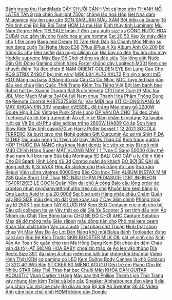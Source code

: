 [Bánh trung thu HandMade](https://cuahang4.github.io/p0/110/469/banh-trung-thu-handmade-mua-hang-online/) [CÂY CHUỐI CẢNH](https://cuahang10.github.io/p0/2/169/cay-chuoi-canh-mua-hang-online/) [Vợt cá inox tròn](https://cuahang7.github.io/p0/20/160/vot-ca-inox-tron-mua-hang-online/) [ THANH NỐI LATEX TĂNG](https://cuahang5.github.io/p0/157/698/thanh-noi-latex-tang-size-mua-hang-online/) [ rửa chén Sunlight 750gr](https://cuahang5.github.io/p0/166/121/nuoc-rua-chen-sunlight-750gr-tui-mua-hang-online/) [ chống lão hoá Hộp](https://cuahang12.github.io/p0/103/466/vitamin-e-do-e-tex-400-ho-tro-lam-dep-da-trang-sang-da-chong-lao-hoa-hop-30-vien-mua-hang-online/) [ Gel Nha đam Milaganics](https://cuahang7.github.io/p0/17/68/gel-nha-dam-milaganics-300ml-mua-hang-online/) [ Váy len cao cấp](https://cuahang12.github.io/p0/100/266/vay-len-cao-cap-quang-chau-mua-hang-online/) [ SƠN SAMURAI MÀU XÁM](https://cuahang7.github.io/p0/11/239/son-samurai-mau-xam-xi-mang-104-mua-hang-online/) [ Bột diếp cá Quảng](https://cuahang5.github.io/p0/180/911/bot-diep-ca-quang-thanh-mua-hang-online/) [Tổ Yến tinh chế](https://cuahang12.github.io/p0/113/215/to-yen-tinh-che-mua-hang-online/) [ Bộ Bài Bói Tarot](https://cuahang4.github.io/p0/105/239/bo-bai-boi-tarot-romance-angels-oracle-cards-cao-cap-mua-hang-online/) [ HCM Lá mè Hàn](https://cuahang5.github.io/p0/152/528/chi-ship-hcm-la-me-han-quoc-an-thit-nuong-bbq-25g-mua-hang-online/) [ Bình thủy tinh Luminarc](https://cuahang12.github.io/p0/114/313/binh-thuy-tinh-luminarc-octime-xanh-11l-mua-hang-online/) [ Mùi Nam Degree Men](https://cuahang10.github.io/p0/15/443/lan-khu-mui-nam-degree-men-cool-rush-76g-mua-hang-online/) [ 11ELSALE hoàn 7 đơn](https://cuahang4.github.io/p0/118/971/ma-11elsale-hoan-7-don-300k-keycap-xda-thick-pbt-avocado-milk-137-phim-gearbros-mua-hang-online/) [ zara auth size xs](https://cuahang7.github.io/p0/6/501/quan-vay-zara-auth-size-xs-new-tag-mua-hang-online/) [ CÔNG NƯỚC HOA DUBAI](https://cuahang12.github.io/p0/113/465/mau-con-cong-nuoc-hoa-dubai-chinh-hang-luu-huong-thom-lau-mua-hang-online/) [ cục gôm tẩy cho](https://cuahang4.github.io/p0/104/230/50-cuc-gom-tay-cho-be-mua-hang-online/) [ Nước hoa allure homme](https://cuahang7.github.io/p0/45/751/nuoc-hoa-allure-homme-sport-ma-mp36-mua-hang-online/) [ Set 20 50 Kẹp](https://cuahang12.github.io/p0/113/605/set-20-50-kep-nhua-phoi-quan-ao-mua-hang-online/) [ Xe máy điện cho](https://cuahang4.github.io/p0/101/356/xe-may-dien-cho-be-mua-hang-online/) [1 file còng](https://cuahang7.github.io/p0/37/149/1-file-cong-mua-hang-online/) [Baga mũi Dream](https://cuahang10.github.io/p0/27/842/baga-mui-dream-mua-hang-online/) [ 10 Tấm Hình Dán](https://cuahang4.github.io/p0/102/133/set-10-tam-hinh-dan-3d-cho-be-mua-hang-online/) [ Sả Chanh Mộc Nhiên](https://cuahang5.github.io/p0/150/259/ma-11lssale-giam-100-don-50k-tinh-dau-sa-chanh-moc-nhien-tinh-dau-duoi-muoi-mua-hang-online/) [ su non dạng cuộn](https://cuahang5.github.io/p0/152/753/mut-xop-eva-cao-su-non-dang-cuon-kho-1m2-mua-hang-online/) [Tai Nghe Hoco E36](https://cuahang7.github.io/p0/26/636/tai-nghe-hoco-e36-mua-hang-online/) [ 7Plus 8Plus X Xs](https://cuahang5.github.io/p0/188/953/kinh-cuong-luc-loai-1-10d-bao-ve-toan-man-hinh-cho-66s6plus6splus787plus8plusxxsxsmax-mua-hang-online/) [ Album Ảnh Có 200](https://cuahang5.github.io/p0/160/927/album-anh-co-200-ngan-mau-trong-suot-3-inch-mua-hang-online/) [ Bộ trống 5c cho](https://cuahang7.github.io/p0/39/244/bo-trong-5c-cho-be-mua-hang-online/) [Đèn selfie](https://cuahang7.github.io/p0/6/597/den-selfie-mua-hang-online/) [ dán ngực silicon cài](https://cuahang5.github.io/p0/155/757/ma-11fashionsale1-giam-10k-don-50k-ao-dan-nguc-silicon-cai-truoc-dem-mong-mieng-dan-nguc-silicon-hinh-xoai-mua-hang-online/) [Đĩa bay có đèn](https://cuahang10.github.io/p0/10/728/dia-bay-co-den-mua-hang-online/) [ thu âm cho máy](https://cuahang7.github.io/p0/6/705/microphone-thu-am-cho-may-tinh-salar-m9-mua-hang-online/) [Hoddie supreme](https://cuahang4.github.io/p0/107/702/hoddie-supreme-mua-hang-online/) [ Máy Bay Đồ Chơi](https://cuahang5.github.io/p0/168/399/may-bay-do-choi-cho-be-mua-hang-online/) [ chống va đập siêu](https://cuahang12.github.io/p0/115/320/ma-balopq-giam-80k-balo-laptop-full-option-cao-cap-chong-nuoc-chong-trom-chong-va-dap-sieu-ben-balo40-mua-hang-online/) [Tẩy lồng giặt](https://cuahang4.github.io/p0/110/642/tay-long-giat-mua-hang-online/) [ Nước Gắn Ghi Đông](https://cuahang5.github.io/p0/192/419/tui-dung-do-chong-tham-nuoc-gan-ghi-dong-xe-dap-mua-hang-online/) [ Gaming chính hãng Forter](https://cuahang7.github.io/p0/35/155/chuot-gaming-chinh-hang-forter-i750-mua-hang-online/) [ không dây Logitech M331](https://cuahang5.github.io/p0/151/589/chuot-khong-day-logitech-m331-hang-chinh-hang-mua-hang-online/) [ Kem che khuyết điểm](https://cuahang4.github.io/p0/104/508/kem-che-khuyet-diem-xixi-mua-hang-online/) [ Túi đeo chéo B](https://cuahang5.github.io/p0/169/924/tui-deo-cheo-b-g-mua-hang-online/) [ NAM ORIENT GOLDEN EYE](https://cuahang4.github.io/p0/127/521/dong-ho-nam-orient-golden-eye-fag03001d0-chinh-hang-mua-hang-online/) [ Bơi Lưng Cao Cho](https://cuahang10.github.io/p0/2/224/quan-boi-lung-cao-cho-nu-mua-hang-online/) [ ROG STRIX Z490 F](https://cuahang4.github.io/p0/101/495/mainboard-asus-rog-strix-z490-f-gaming-mua-hang-online/) [ bụi mịn và vi](https://cuahang10.github.io/p0/22/856/khau-trang-poc-2-van-tho-tang-kem-luoi-loc-ngan-ngua-99-bui-min-va-vi-khuan-mua-hang-online/) [ M96 L84 XL76 XXL72](https://cuahang4.github.io/p0/138/261/ta-bim-youli-xanh-danquan-du-size-s112-m96-l84xl76-xxl72-xxxl68-mua-hang-online/) [ Pin xịn xiaomi mi5](https://cuahang5.github.io/p0/191/731/pin-xin-xiaomi-mi5bm22-mua-hang-online/) [ HOT Màng loa bass](https://cuahang4.github.io/p0/106/37/hot-mang-loa-bass-25-mua-hang-online/) [ 3 Băng đô rửa](https://cuahang5.github.io/p0/184/999/123-bang-do-rua-mat-mua-hang-online/) [ Câu Cá Có Nhạc](https://cuahang4.github.io/p0/100/556/do-choi-cau-ca-co-nhac-2-trong-1-cho-be-co-the-do-them-nuoc-mua-hang-online/) [ SOC Tuýp led bán](https://cuahang5.github.io/p0/169/10/soc-tuyp-led-ban-nguyet-30cm-mua-hang-online/) [ dán dấu keo chưa](https://cuahang4.github.io/p0/101/860/be-kinh-viet-nhat-60x40x40-dan-dau-keo-chua-bao-gom-setup-mua-hang-online/) [ Hàn Quốc Thời Trang](https://cuahang4.github.io/p0/110/498/nhan-ho-tomoyuki-hinh-hoa-tra-kich-thuoc-co-the-dieu-chinh-phong-cach-han-quoc-thoi-trang-cho-nu-mua-hang-online/) [ Kiểm Tra Tiếng Việt](https://cuahang4.github.io/p0/116/558/sach-de-kiem-tra-tieng-viet-lop-2-canh-dieu-hoc-ki-1-1-cuon-mua-hang-online/) [ Bột làm bánh bao](https://cuahang7.github.io/p0/4/473/bot-lam-banh-bao-mikko-1kg-mua-hang-online/) [ Robot hút bụi Xiaomi](https://cuahang10.github.io/p0/3/437/phu-kien-thay-the-robot-hut-bui-xiaomi-mijia-vacuum-mop-pro-hang-chinh-hang-mua-hang-online/) [ Dragon Ball Broly Vegeta](https://cuahang7.github.io/p0/23/784/do-choi-lego-mini-hinh-dragon-ball-broly-vegeta-sanh-dieu-mua-hang-online/) [ CPU Intel Core I9](https://cuahang12.github.io/p0/102/917/cpu-intel-core-i9-9900k-mua-hang-online/) [ Móc loa JBL Móc](https://cuahang7.github.io/p0/27/781/moc-loa-jbl-moc-treo-nhom-mua-hang-online/) [Mạch Makita 3s40A full](https://cuahang10.github.io/p0/13/210/mach-makita-3s40a-full-mua-hang-online/) [Nem chua Thanh Hoá](https://cuahang5.github.io/p0/194/477/nem-chua-thanh-hoa-mua-hang-online/) [ Phẩm Thông Dụng Xe](https://cuahang5.github.io/p0/173/415/kem-danh-bong-be-mat-cac-san-pham-thong-dung-xe-kim-loai-go-mua-hang-online/) [ Remote Control AKB75375608 for](https://cuahang5.github.io/p0/159/904/replaced-remote-control-akb75375608-for-lg-tv-mua-hang-online/) [Váy MIDI hoa](https://cuahang5.github.io/p0/193/663/vay-midi-hoa-mua-hang-online/) [ XỊT CHỐNG NẮNG M](https://cuahang7.github.io/p0/6/214/xit-chong-nang-maycreate-mua-hang-online/) [MÁY KHOAN PIN 36V](https://cuahang10.github.io/p0/15/630/may-khoan-pin-36v-mua-hang-online/) [ sneaker xVESSEL đế trắng](https://cuahang4.github.io/p0/109/30/2-maugiay-sneaker-xvessel-de-trang-style-rach-cao-35-4cm-11-mua-hang-online/) [ Máy phay gỗ 2200W](https://cuahang5.github.io/p0/157/777/may-phay-go-2200w-ingco-rt22008-mua-hang-online/) [ Goute Hộp 8 Cái](https://cuahang5.github.io/p0/183/470/banh-goute-hop-8-cai-288g-1031532-mua-hang-online/) [ Vintage Punk Style Long](https://cuahang5.github.io/p0/185/826/kifil-vintage-punk-style-long-earrings-for-women-mua-hang-online/) [ ỐP VÂN DA CHO](https://cuahang10.github.io/p0/16/903/op-van-da-cho-iphone-mua-hang-online/) [Túi đeo chéo Technical](https://cuahang7.github.io/p0/20/335/tui-deo-cheo-technical-mua-hang-online/) [áo lót lông trangdinh](https://cuahang7.github.io/p0/32/907/ao-lot-long-trangdinh-mua-hang-online/) [ Áo cổ lọ kẻ](https://cuahang12.github.io/p0/108/565/ao-co-lo-ke-ngang-mua-hang-online/) [Đầm chấm bi vintage](https://cuahang7.github.io/p0/4/899/dam-cham-bi-vintage-mua-hang-online/) [Xả lavabo ruột gà](https://cuahang4.github.io/p0/134/110/xa-lavabo-ruot-ga-mua-hang-online/) [ Vịt Bó xôi Phú](https://cuahang4.github.io/p0/102/333/hat-giong-cai-chan-vit-bo-xoi-phu-nong-goi-20g-mua-hang-online/) [giày adidas trắng](https://cuahang4.github.io/p0/145/970/giay-adidas-trang-mua-hang-online/) [ 2800W HA889 Có áp](https://cuahang5.github.io/p0/151/472/bh-24-thang-may-rua-xe-mini-i-may-rua-xe-cao-ap-yamaha-2800w-ha889-co-ap-chong-giat-chong-chay-mua-hang-online/) [Son Nars Slow Ride](https://cuahang4.github.io/p0/113/734/son-nars-slow-ride-mua-hang-online/) [ Máy tính casio570 vn](https://cuahang4.github.io/p0/108/661/may-tinh-casio570-vn-plus-mua-hang-online/) [ Harry Potter boxset 1](https://cuahang7.github.io/p0/24/832/harry-potter-boxset-1-7-mua-hang-online/) [ 12 2021 SOCOLA FERRERO](https://cuahang5.github.io/p0/162/146/date-122021-socola-ferrero-collection-12-vien-mua-hang-online/) [ Xe buýt tayo nhà](https://cuahang7.github.io/p0/9/886/xe-buyt-tayo-nha-xe-xanh-1-chiec-mua-hang-online/) [ Nghệ golden Gift Curcumin](https://cuahang10.github.io/p0/22/247/nghe-golden-gift-curcumin-gold-mua-hang-online/) [ Áo sơ mi Shirt](https://cuahang10.github.io/p0/3/671/ao-so-mi-shirt-cdg-unisex-mua-hang-online/) [ P DA N THIÊ](https://cuahang7.github.io/p0/7/432/mong-up-dan-thiet-ke-mua-hang-online/) [Dai quấn nóng](https://cuahang5.github.io/p0/179/99/dai-quan-nong-mua-hang-online/) [ trí 1 bịch 50](https://cuahang12.github.io/p0/101/88/no-trang-tri-1-bich-50-cai-mua-hang-online/) [ Giày 1970s Thấp Cổ](https://cuahang7.github.io/p0/8/533/giay-1970s-thap-co-den-mua-hang-online/) [Kính tráng gương](https://cuahang7.github.io/p0/19/913/kinh-trang-guong-mua-hang-online/) [HỘP THUỐC ĐA NĂNG](https://cuahang4.github.io/p0/123/876/hop-thuoc-da-nang-mua-hang-online/) [ nha khoa Nutri dentiz](https://cuahang7.github.io/p0/12/18/dung-dich-nha-khoa-nutri-dentiz-sap-ong-mua-hang-online/) [ lực yên xe máy](https://cuahang12.github.io/p0/112/76/tro-luc-yen-xe-may-pen-nang-yen-xe-may-loai-cao-cap-ohlins-mua-hang-online/) [Bí ngô mật](https://cuahang4.github.io/p0/119/337/bi-ngo-mat-mua-hang-online/) [ M40 Chính Hãng Super](https://cuahang12.github.io/p0/105/909/tai-nghe-hoco-m40-chinh-hang-super-bass-mua-hang-online/) [ MẶT VUÔNG MÁY 1](https://cuahang5.github.io/p0/187/629/mat-vuong-may-1-kim-mua-hang-online/) [ 1 Type C Sang](https://cuahang5.github.io/p0/161/473/cap-chuyen-doi-usb-31-type-c-sang-vga-mua-hang-online/) [ 50000 Giày thể thao](https://cuahang5.github.io/p0/186/584/ma-11fashionsale1-giam-10000-don-50000-giay-the-thao-nu-phong-cach-han-quoc-kem-tag-mua-hang-online/) [ nam full box nam](https://cuahang10.github.io/p0/12/645/vi-nam-full-box-nam-cham-mua-hang-online/) [Sữa bầu Morinaga](https://cuahang12.github.io/p0/103/750/sua-bau-morinaga-mua-hang-online/) [ 5D BALI CAO CẤP](https://cuahang10.github.io/p0/21/49/tham-5d-bali-cao-cap-tms-mua-hang-online/) [ u ly điê n](https://cuahang5.github.io/p0/155/64/can-tieu-ly-dien-tu-can-nha-bep-can-lam-banh-3kg-tang-kem-khay-dung-do-va-2-vien-pin-aaa-mua-hang-online/) [ Kiện Cho Dji Spark](https://cuahang7.github.io/p0/39/404/phu-kien-cho-dji-spark-imu-mua-hang-online/) [ Hình Lông Vũ 3d](https://cuahang4.github.io/p0/136/612/khuon-tao-hinh-long-vu-3d-trang-tri-banh-mua-hang-online/) [ Combo quần áo khách](https://cuahang7.github.io/p0/5/855/combo-quan-ao-khach-si-mua-hang-online/) [ĐỒ BƠI BÉ GÁI](https://cuahang7.github.io/p0/44/748/do-boi-be-gai-mua-hang-online/) [ đủ dòng ip6 6s](https://cuahang5.github.io/p0/193/243/op-iphone-12-op-chong-ban-gia-iphone-12-du-mau-du-dong-ip66s-de-11promax-hcase-mua-hang-online/) [K Sỉ VAXX](https://cuahang12.github.io/p0/102/602/k-si-vaxx-mua-hang-online/) [ Hộp 45 sticker chú](https://cuahang4.github.io/p0/140/274/hop-45-sticker-chu-gau-mua-hang-online/) [ Hp4 trắng đỏ Làm](https://cuahang5.github.io/p0/157/866/tem-trum-exciter-150-hp4-trang-do-lam-theo-yeu-cau-khach-hang-nhan-thiet-ke-theo-yeu-cau-khach-hang-mua-hang-online/) [Xoá xăm Rejuvi](https://cuahang7.github.io/p0/3/467/xoa-xam-rejuvi-mua-hang-online/) [ Viên uống vitatree 60000mg](https://cuahang10.github.io/p0/17/730/vien-uong-vitatree-60000mg-uc-mua-hang-online/) [ Bếp Cồn Inox Tiện](https://cuahang7.github.io/p0/35/908/bep-con-inox-tien-dung-mua-hang-online/) [ ALBUM INSTAX MINI 288](https://cuahang12.github.io/p0/103/235/album-instax-mini-288-anh-album-adhesive-288-mua-hang-online/) [ Quần Short Thể Thao](https://cuahang10.github.io/p0/2/593/quan-short-the-thao-ong-rong-cho-nam-mua-hang-online/) [NỒI NẤU CHẬM PEDIASURE](https://cuahang5.github.io/p0/176/118/noi-nau-cham-pediasure-mua-hang-online/) [IGBT INFINEON FS40R12KE3](https://cuahang4.github.io/p0/126/58/igbt-infineon-fs40r12ke3-mua-hang-online/) [ LE COON Quần Yếm](https://cuahang12.github.io/p0/115/810/le-coon-quan-yem-lecoon-cho-be-mua-hang-online/) [ dài chữ A công](https://cuahang4.github.io/p0/103/403/chan-vay-cong-so-dai-qua-goi-xep-ly-lung-cao-chan-vay-dai-chu-a-cong-so-dep-dang-xoe-mau-den-mua-hang-online/) [Balo cầu lông](https://cuahang4.github.io/p0/131/41/balo-cau-long-mua-hang-online/) [order áo croptop nhún](https://cuahang10.github.io/p0/15/218/order-ao-croptop-nhun-mua-hang-online/) [ myphamviettriphutho treo nôi cho](https://cuahang4.github.io/p0/122/39/myphamviettriphutho-treo-noi-cho-be-mua-hang-online/) [ Khuôn làm kem bằng](https://cuahang5.github.io/p0/193/883/khuon-lam-kem-bang-silicon-mua-hang-online/) [ In One Lactic Acid](https://cuahang5.github.io/p0/162/260/tinh-chat-serum-good-genes-all-in-one-lactic-acid-treatment-mua-hang-online/) [ trị giá 20 000đ](https://cuahang4.github.io/p0/136/603/e-voucher-tri-gia-20000d-tai-familymart-mua-hang-online/) [ Set 5 sơ sinh](https://cuahang5.github.io/p0/161/625/set-5-so-sinh-be-trai-be-gai-mua-hang-online/) [ Hàng nhập khẩu Chăm](https://cuahang7.github.io/p0/7/768/pregnacare-plus-omega-3-hang-nhap-khau-cham-soc-dinh-duong-trong-ven-thai-ki-mua-hang-online/) [Quần váy BIG SIZE](https://cuahang10.github.io/p0/18/368/quan-vay-big-size-mua-hang-online/) [ mẫu đẹp lợn đất](https://cuahang7.github.io/p0/0/502/heo-dat-tiet-kiem-mau-dep-lon-dat-tiet-kiem-lon-dat-thien-than-heo-bo-ong-mua-hang-online/) [Ghế xoay spa](https://cuahang5.github.io/p0/191/555/ghe-xoay-spa-mua-hang-online/) [ 7 Day Slim chính](https://cuahang7.github.io/p0/18/484/giam-can-7-day-slim-chinh-hang-mua-hang-online/) [Phông rộng tay lỡ](https://cuahang12.github.io/p0/101/271/phong-rong-tay-lo-mua-hang-online/) [ 250K 1 gói bánh](https://cuahang5.github.io/p0/192/755/ma-11fmcgsale1-giam-10-don-250k-1-goi-banh-dua-nuong-15gx12-goi-mua-hang-online/) [ TAY 6 LƯỠI HM](https://cuahang12.github.io/p0/105/247/xay-cam-tay-6-luoi-hm-03-mua-hang-online/) [Kem SẸO Gentacin](https://cuahang7.github.io/p0/26/659/kem-seo-gentacin-mua-hang-online/) [ cực xinh cho bé](https://cuahang5.github.io/p0/183/18/vay-hoa-cuc-xinh-cho-be-800g-mua-hang-online/) [Dầu gội collagen Italya](https://cuahang12.github.io/p0/107/473/dau-goi-collagen-italya-mua-hang-online/) [Váy thắt eo dài](https://cuahang5.github.io/p0/174/266/vay-that-eo-dai-mua-hang-online/) [ Giá Xe Scooter S](https://cuahang7.github.io/p0/11/393/giam-gia-xe-scooter-s-902-sieu-khuyen-mai-mua-hang-online/) [ set tinh dầu mini](https://cuahang12.github.io/p0/108/192/set-tinh-dau-mini-dubai-mua-hang-online/) [Áo Nhóm ciu Chất](https://cuahang12.github.io/p0/115/808/ao-nhom-ciu-chat-mua-hang-online/) [ Tlee Bông tai nụ](https://cuahang7.github.io/p0/42/133/khuyen-tai-bac-tlee-bong-tai-nu-da-nhieu-size-tleejewelry-mua-hang-online/) [ CHO BÉ ĐỒ CHƠI](https://cuahang4.github.io/p0/133/911/bo-do-choi-cung-ten-nhua-cho-be-do-choi-the-thao-van-dong-mua-hang-online/) [ AHC Capture Solution Max](https://cuahang5.github.io/p0/170/789/serum-ahc-capture-solution-max-ampoule-mua-hang-online/) [ đế đỡ móng mẫu](https://cuahang7.github.io/p0/22/473/bo-5-de-do-mong-mautap-veco-nam-cham-mua-hang-online/) [Giày slipon](https://cuahang5.github.io/p0/150/609/giay-slipon-mua-hang-online/) [ mẫu đồng tiền cho](https://cuahang7.github.io/p0/26/848/che-ket-nuoc-mau-dong-tien-cho-xe-varioclickabpcxsh-mode-mua-hang-online/) [ Phô mai kem ceam](https://cuahang4.github.io/p0/110/880/pho-mai-kem-ceam-cheese-anchor-250g-mua-hang-online/) [ Khăn tắm chất lượng](https://cuahang5.github.io/p0/196/193/khan-tam-chat-luong-cao-cho-be-mua-hang-online/) [Váy zara auth](https://cuahang5.github.io/p0/170/281/vay-zara-auth-mua-hang-online/) [Thư pháp chữ Thuận](https://cuahang5.github.io/p0/160/826/thu-phap-chu-thuan-mua-hang-online/) [ Hình thật shop chụp](https://cuahang7.github.io/p0/28/932/hinh-that-shop-chup-ao-co-lo-chat-thun-gan-mua-hang-online/) [ Vịt Máy May Đa](https://cuahang7.github.io/p0/23/609/chan-vit-may-may-da-nang-mua-hang-online/) [ Áo Lót Dán Nâng](https://cuahang5.github.io/p0/180/561/ao-lot-dan-nang-nguc-vbra-mua-hang-online/) [ khử mùi Balea dành](https://cuahang7.github.io/p0/37/690/lan-khu-mui-balea-danh-cho-nu-mua-hang-online/) [ Toploader đựng card ảnh](https://cuahang5.github.io/p0/195/68/toploader-dung-card-anh-size-b8-the-bao-ve-anh-mua-hang-online/) [ Búp Bê Kích Thước](https://cuahang4.github.io/p0/127/715/giay-vai-canvas-cho-bup-be-kich-thuoc-5cm-ti-le-1-6-mua-hang-online/) [ SKIN BOOSTER MILK OIL](https://cuahang5.github.io/p0/167/839/skin-booster-milk-oil-serum-kich-trang-da-mua-hang-online/) [ cát vệ sinh cho](https://cuahang7.github.io/p0/9/407/cat-ve-sinh-cho-meo-easy-clean-mua-hang-online/) [ Xinh Xắn An Toàn](https://cuahang5.github.io/p0/165/256/yem-an-dam-silicon-muslintree-sieu-mem-hoa-tiet-xinh-xan-an-toan-cho-be-mua-hang-online/) [ 5c quần chip ren](https://cuahang12.github.io/p0/104/536/combo-5c-quan-chip-ren-lung-hat-mua-hang-online/) [ Má Hồng Dạng Kem](https://cuahang7.github.io/p0/43/287/ma-hong-dang-kem-nars-liquid-mua-hang-online/) [ Bột cháo ăn dặm](https://cuahang7.github.io/p0/37/799/bot-chao-an-dam-matsuya-mua-hang-online/) [ Chảo vân đá tổ](https://cuahang7.github.io/p0/48/544/chao-van-da-to-ong-mua-hang-online/) [ HẠT GIỐNG HOA BABY](https://cuahang10.github.io/p0/2/858/hat-giong-hoa-baby-mix-20-hat-mua-hang-online/) [ choá zin tháo xe](https://cuahang7.github.io/p0/15/174/choa-zin-thao-xe-r15v3-mua-hang-online/) [Áo len vặn thừng](https://cuahang5.github.io/p0/173/774/ao-len-van-thung-mua-hang-online/) [ Dĩa Recto Size 39T](https://cuahang4.github.io/p0/149/127/suzuki-raiderfisatriafi-dia-recto-size-39t-long-nhom-vanh-rang-thep-co-3-mau-mua-hang-online/) [ đa năng 4 chức](https://cuahang12.github.io/p0/102/912/lao-da-nang-4-chuc-nang-mua-hang-online/) [ mềm mũ lưỡi trai](https://cuahang10.github.io/p0/9/660/non-ket-cruise-form-mem-mu-luoi-trai-theu-chu-mua-hang-online/) [ không khí khử mùi](https://cuahang10.github.io/p0/17/491/may-loc-khong-khi-ozone-qg01-ion-am-5-che-do-loc-khong-khi-khu-mui-khu-trung-cho-nha-bepnha-ve-sinh-phong-ngu-den-mua-hang-online/) [ Video Hình Thật KEM](https://cuahang7.github.io/p0/42/615/video-hinh-that-kem-face-collagen-x3-serum-collagen-x3-mua-hang-online/) [ cơ gaming có LED](https://cuahang10.github.io/p0/4/984/ban-phim-co-gaming-co-led-cho-may-tinh-laptop-pc-crack-k2-pro-dong-keyboard-chien-moi-tua-game-nhu-pubg-lol-dot-kich-mua-hang-online/) [Kem Dưỡng Body Cannes](https://cuahang10.github.io/p0/18/840/kem-duong-body-cannes-mua-hang-online/) [ là khô Goldsun DI](https://cuahang5.github.io/p0/183/864/ban-la-kho-goldsun-di-ges1000-mua-hang-online/) [ 32G 4G Wifi Bản](https://cuahang10.github.io/p0/15/348/may-tinh-bang-ipad-4-32g-4gwifi-ban-co-sim-mua-hang-online/) [ STICKER 60 MIẾNG AGUGU](https://cuahang7.github.io/p0/40/29/hop-sticker-60-mieng-agugu-mst359-mua-hang-online/) [Dép trẻ em](https://cuahang7.github.io/p0/11/455/dep-tre-em-mua-hang-online/) [ Piano Cho Bé Nhiều](https://cuahang12.github.io/p0/108/169/dan-piano-dan-dien-tu-61-phim-kem-mic-dan-piano-cho-be-nhieu-chuc-nang-mua-hang-online/) [ STAR Giày Thể Thao](https://cuahang7.github.io/p0/8/764/all-star-giay-the-thao-nike-zgh2008-mua-hang-online/) [ hạt bạc Chuỗi Mân](https://cuahang5.github.io/p0/156/508/trang-hat-bac-chuoi-man-coi-bac-nguyen-chat-hinh-tu-chup-mua-hang-online/) [KHÓA ĐÀN GUITAR ACOUSTIC](https://cuahang5.github.io/p0/192/322/khoa-dan-guitar-acoustic-mua-hang-online/) [ Vòng Cartier 1 Hàng](https://cuahang7.github.io/p0/17/214/vong-cartier-1-hang-da-mua-hang-online/) [ Máy xay thịt Philips](https://cuahang7.github.io/p0/29/71/may-xay-thit-philips-hr1393-mua-hang-online/) [ Thanh Lịch Thời Trang](https://cuahang7.github.io/p0/0/387/ao-khoac-cardigan-det-kim-mau-xanh-duong-phong-cach-han-quoc-thanh-lich-thoi-trang-xuan-thu-cho-nu-mua-hang-online/) [ váy nhung tăm kèm](https://cuahang5.github.io/p0/173/152/vay-nhung-tam-kem-dai-mua-hang-online/) [ Toilet và bồn cầu](https://cuahang5.github.io/p0/176/793/tay-toilet-va-bon-cau-thai-tgiet-mua-hang-online/) [ Sneaker Alphabounce đen vàng](https://cuahang7.github.io/p0/31/254/giay-the-thao-sneaker-alphabounce-den-vang-full-box-tang-kem-tat-sneaker-mua-hang-online/) [ li dài cạp chun](https://cuahang7.github.io/p0/41/206/chan-vay-xep-li-dai-cap-chun-rosara-sp15-mua-hang-online/) [Còi nhại xe máy](https://cuahang10.github.io/p0/29/94/coi-nhai-xe-may-mua-hang-online/) [ Bộ dĩa ăn hoa](https://cuahang7.github.io/p0/37/50/bo-dia-an-hoa-qua-mua-hang-online/) [Bộ bơi](https://cuahang7.github.io/p0/31/230/bo-boi-mua-hang-online/) [Áo Sweater](https://cuahang5.github.io/p0/194/763/ao-sweater-mua-hang-online/) [ 36 40 Video Ảnh](https://cuahang7.github.io/p0/41/774/san-3640videoanh-that-giay-vai-ulzzang-trai-bo-sieu-cute-mua-hang-online/) [ cắm bàn chải dính](https://cuahang10.github.io/p0/13/704/coc-gau-cam-ban-chai-dinh-tuong-mua-hang-online/) [ HDMI không dây Dongle](https://cuahang7.github.io/p0/24/124/hdmi-khong-day-dongle-anycast-mua-hang-online/) 